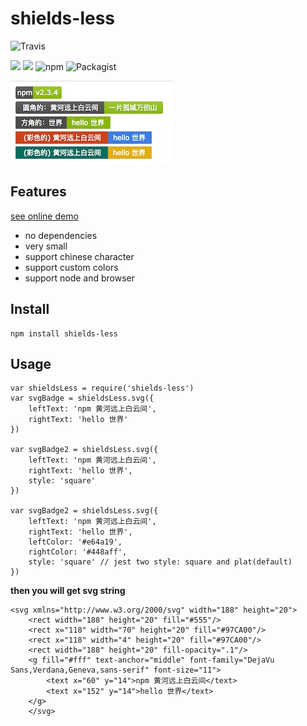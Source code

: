 # shields-less

![Travis](https://img.shields.io/travis/wangduanduan/shields-less.svg)

![](https://img.shields.io/badge/code_style-standard-brightgreen.svg) [![](https://img.shields.io/badge/node-%3E%3D8.0.0-brightgreen.svg)]() ![npm](https://img.shields.io/npm/v/shields-less.svg) ![Packagist](https://img.shields.io/packagist/l/doctrine/orm.svg)

![](./img/demo.jpg)

## Features

[see online demo](https://wdd.js.org/shields-less/example/)

- no dependencies
- very small
- support chinese character
- support custom colors
- support node and browser

## Install

```
npm install shields-less
```

## Usage

```
var shieldsLess = require('shields-less')
var svgBadge = shieldsLess.svg({
    leftText: 'npm 黄河远上白云间',
    rightText: 'hello 世界'
})

var svgBadge2 = shieldsLess.svg({
    leftText: 'npm 黄河远上白云间',
    rightText: 'hello 世界',
    style: 'square'
})

var svgBadge2 = shieldsLess.svg({
    leftText: 'npm 黄河远上白云间',
    rightText: 'hello 世界',
    leftColor: '#e64a19',
    rightColor: '#448aff',
    style: 'square' // jest two style: square and plat(default)
})
```

**then you will get svg string**

```
<svg xmlns="http://www.w3.org/2000/svg" width="188" height="20">
    <rect width="188" height="20" fill="#555"/>
    <rect x="118" width="70" height="20" fill="#97CA00"/>
    <rect x="118" width="4" height="20" fill="#97CA00"/>
    <rect width="188" height="20" fill-opacity=".1"/>
    <g fill="#fff" text-anchor="middle" font-family="DejaVu Sans,Verdana,Geneva,sans-serif" font-size="11">
        <text x="60" y="14">npm 黄河远上白云间</text>
        <text x="152" y="14">hello 世界</text>
    </g>
    </svg>
```
